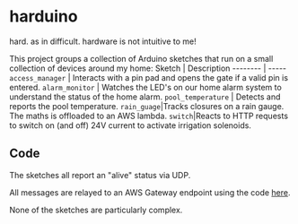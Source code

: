harduino
========
hard. as in difficult. hardware is not intuitive to me!

This project groups a collection of Arduino sketches that run on a small collection of devices around my home:
Sketch | Description
-------- | -----
`access_manager` | Interacts with a pin pad and opens the gate if a valid pin is entered.
`alarm_monitor` | Watches the LED's on our home alarm system to understand the status of the home alarm.
`pool_temperature` | Detects and reports the pool temperature.
`rain_guage`|Tracks closures on a rain gauge. The maths is offloaded to an AWS lambda.
`switch`|Reacts to HTTP requests to switch on (and off) 24V current to activate irrigation solenoids.

## Code
The sketches all report an "alive" status via UDP.

All messages are relayed to an AWS Gateway endpoint using the code [here](https://github.com/renenw/relay).

None of the sketches are particularly complex.